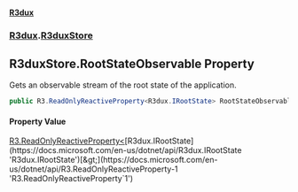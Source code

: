 #### [R3dux](R3dux.md 'R3dux')
### [R3dux](R3dux.md#R3dux 'R3dux').[R3duxStore](R3duxStore.md 'R3dux.R3duxStore')

## R3duxStore.RootStateObservable Property

Gets an observable stream of the root state of the application.

```csharp
public R3.ReadOnlyReactiveProperty<R3dux.IRootState> RootStateObservable { get; }
```

#### Property Value
[R3.ReadOnlyReactiveProperty&lt;](https://docs.microsoft.com/en-us/dotnet/api/R3.ReadOnlyReactiveProperty-1 'R3.ReadOnlyReactiveProperty`1')[R3dux.IRootState](https://docs.microsoft.com/en-us/dotnet/api/R3dux.IRootState 'R3dux.IRootState')[&gt;](https://docs.microsoft.com/en-us/dotnet/api/R3.ReadOnlyReactiveProperty-1 'R3.ReadOnlyReactiveProperty`1')